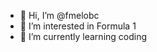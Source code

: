 - 👋 Hi, I’m @fmelobc
- 👀 I’m interested in Formula 1
- 🌱 I’m currently learning coding

<!---
fmelobc/fmelobc is a ✨ special ✨ repository because its `README.md` (this file) appears on your GitHub profile.
You can click the Preview link to take a look at your changes.
--->
